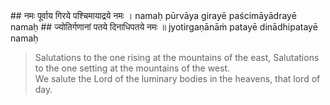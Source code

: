 <section>
<section data-markdown data-audio-src="./audio/adityahridayam/adityahridayam_16.m4a">
## नमः पूर्वाय गिरये पश्चिमायाद्रये नमः ।
namaḥ pūrvāya girayē paścimāyādrayē namaḥ
## ज्योतिर्गणानां पतये दिनाधिपतये नमः ॥
jyotirgaṇānāṁ patayē dinādhipatayē namaḥ

> Salutations to the one rising at the mountains of the east, Salutations to the one setting at the mountains of the west.  
> We salute the Lord of the luminary bodies in the heavens, that lord of day.
<!--
Salutations to the Lord of eastern mountain (sunrise) Lord of western mountain (sunset). Salutations to the Lord of the stellar bodies and to the Lord of day.

Salutations to the Lord of sunrise and sunset, who rises at the eastern mountains and sets in the western mountains. Salutations to the Lord of the Stellar bodies and to the Lord of daylight.
-->
</section>
</section>
